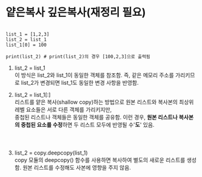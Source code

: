 # 얕은복사 깊은복사(재정리 필요)

```

list_1 = [1,2,3]
list_2 = list_1
list_1[0] = 100

print(list_2) # print(list_2)의 경우 [100,2,3]으로 출력됨  
```

1. list_2 = list_1  
     이 방식은 list_2와 list_1이 동일한 객체를 참조함. 즉, 같은 메모리 주소를 가리키므로 list_2가 변경되면 list_1도 동일한 변경 사항을 반영함.

2. list_2 = list_1[:]  
     리스트를 얕은 복사(shallow copy)하는 방법으로 원본 리스트와 복사본의 최상위 레벨 요소들은 서로 다른 객체를 가리키지만,  
     중첩된 리스트나 객체들은 동일한 객체를 공유함. 이런 경우, **원본 리스트나 복사본의 중첩된 요소를 수정**하면 두 리스트 모두에 반영될 수'**도**' 있음.
    ```
    
     
4. list_2 = copy.deepcopy(list_1)  
    copy 모듈의 deepcopy() 함수를 사용하면 복사하여 별도의 새로운 리스트를 생성함. 원본 리스트를 수정해도 사본에 영향을 주지 않음.

  

